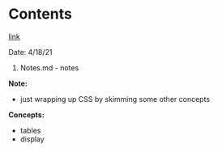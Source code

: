 # Contents
[link](https://www.w3schools.com/css/css_table.asp)

Date: 4/18/21

1. Notes.md - notes

**Note:**
- just wrapping up CSS by skimming some other concepts

**Concepts:**
- tables
- display
